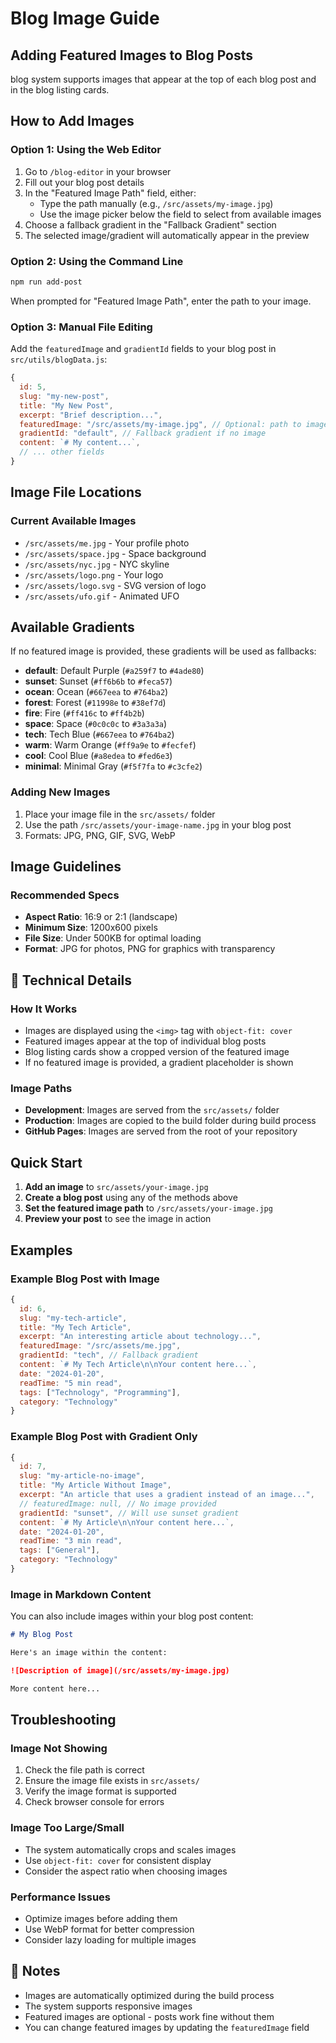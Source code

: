 # Blog Image Guide

## Adding Featured Images to Blog Posts

blog system supports images that appear at the top of each blog post and in the blog listing cards.

## How to Add Images

### Option 1: Using the Web Editor
1. Go to `/blog-editor` in your browser
2. Fill out your blog post details
3. In the "Featured Image Path" field, either:
   - Type the path manually (e.g., `/src/assets/my-image.jpg`)
   - Use the image picker below the field to select from available images
4. Choose a fallback gradient in the "Fallback Gradient" section
5. The selected image/gradient will automatically appear in the preview

### Option 2: Using the Command Line
```bash
npm run add-post
```
When prompted for "Featured Image Path", enter the path to your image.

### Option 3: Manual File Editing
Add the `featuredImage` and `gradientId` fields to your blog post in `src/utils/blogData.js`:

```javascript
{
  id: 5,
  slug: "my-new-post",
  title: "My New Post",
  excerpt: "Brief description...",
  featuredImage: "/src/assets/my-image.jpg", // Optional: path to image
  gradientId: "default", // Fallback gradient if no image
  content: `# My content...`,
  // ... other fields
}
```

## Image File Locations

### Current Available Images
- `/src/assets/me.jpg` - Your profile photo
- `/src/assets/space.jpg` - Space background
- `/src/assets/nyc.jpg` - NYC skyline
- `/src/assets/logo.png` - Your logo
- `/src/assets/logo.svg` - SVG version of logo
- `/src/assets/ufo.gif` - Animated UFO

## Available Gradients

If no featured image is provided, these gradients will be used as fallbacks:

- **default**: Default Purple (`#a259f7` to `#4ade80`)
- **sunset**: Sunset (`#ff6b6b` to `#feca57`)
- **ocean**: Ocean (`#667eea` to `#764ba2`)
- **forest**: Forest (`#11998e` to `#38ef7d`)
- **fire**: Fire (`#ff416c` to `#ff4b2b`)
- **space**: Space (`#0c0c0c` to `#3a3a3a`)
- **tech**: Tech Blue (`#667eea` to `#764ba2`)
- **warm**: Warm Orange (`#ff9a9e` to `#fecfef`)
- **cool**: Cool Blue (`#a8edea` to `#fed6e3`)
- **minimal**: Minimal Gray (`#f5f7fa` to `#c3cfe2`)

### Adding New Images
1. Place your image file in the `src/assets/` folder
2. Use the path `/src/assets/your-image-name.jpg` in your blog post
3. Formats: JPG, PNG, GIF, SVG, WebP

## Image Guidelines

### Recommended Specs
- **Aspect Ratio**: 16:9 or 2:1 (landscape)
- **Minimum Size**: 1200x600 pixels
- **File Size**: Under 500KB for optimal loading
- **Format**: JPG for photos, PNG for graphics with transparency

## 🔧 Technical Details

### How It Works
- Images are displayed using the `<img>` tag with `object-fit: cover`
- Featured images appear at the top of individual blog posts
- Blog listing cards show a cropped version of the featured image
- If no featured image is provided, a gradient placeholder is shown

### Image Paths
- **Development**: Images are served from the `src/assets/` folder
- **Production**: Images are copied to the build folder during build process
- **GitHub Pages**: Images are served from the root of your repository

## Quick Start

1. **Add an image** to `src/assets/your-image.jpg`
2. **Create a blog post** using any of the methods above
3. **Set the featured image path** to `/src/assets/your-image.jpg`
4. **Preview your post** to see the image in action

## Examples

### Example Blog Post with Image
```javascript
{
  id: 6,
  slug: "my-tech-article",
  title: "My Tech Article",
  excerpt: "An interesting article about technology...",
  featuredImage: "/src/assets/me.jpg",
  gradientId: "tech", // Fallback gradient
  content: `# My Tech Article\n\nYour content here...`,
  date: "2024-01-20",
  readTime: "5 min read",
  tags: ["Technology", "Programming"],
  category: "Technology"
}
```

### Example Blog Post with Gradient Only
```javascript
{
  id: 7,
  slug: "my-article-no-image",
  title: "My Article Without Image",
  excerpt: "An article that uses a gradient instead of an image...",
  // featuredImage: null, // No image provided
  gradientId: "sunset", // Will use sunset gradient
  content: `# My Article\n\nYour content here...`,
  date: "2024-01-20",
  readTime: "3 min read",
  tags: ["General"],
  category: "Technology"
}
```

### Image in Markdown Content
You can also include images within your blog post content:

```markdown
# My Blog Post

Here's an image within the content:

![Description of image](/src/assets/my-image.jpg)

More content here...
```

## Troubleshooting

### Image Not Showing
1. Check the file path is correct
2. Ensure the image file exists in `src/assets/`
3. Verify the image format is supported
4. Check browser console for errors

### Image Too Large/Small
- The system automatically crops and scales images
- Use `object-fit: cover` for consistent display
- Consider the aspect ratio when choosing images

### Performance Issues
- Optimize images before adding them
- Use WebP format for better compression
- Consider lazy loading for multiple images

## 📝 Notes

- Images are automatically optimized during the build process
- The system supports responsive images
- Featured images are optional - posts work fine without them
- You can change featured images by updating the `featuredImage` field
